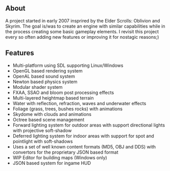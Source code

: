 ## About
A project started in early 2007 insprired by the Elder Scrolls: Oblivion and Skyrim. The goal is/was to create an engine with similar capabilities while in the process creating some basic gameplay elements. I revisit this project every so often adding new features or improving it for nostagic reasons;) 

## Features
* Multi-platform using SDL supporting Linux/Windows
* OpenGL based rendering system
* OpenAL based sound system
* Newton based physics system
* Modular shader system
* FXAA, SSAO and bloom post processing effects
* Multi-layered heightmap based terrain
* Water with reflection, refraction, waves and underwater effects
* Foliage (grass, trees, bushes rocks) with animations
* Skydome with clouds and animations
* Octree based scene management
* Forward lighting system for outdoor areas with support directional lights with projective soft-shadow
* Deferred lighting system  for indoor areas with support for spot and pointlight with soft-shadows
* Uses a set of well known content formats (MD5, OBJ and DDS) with convertors for the proprietary JSON based format 
* WIP Editor for building maps (Windows only)
* JSON based system for ingame HUD
